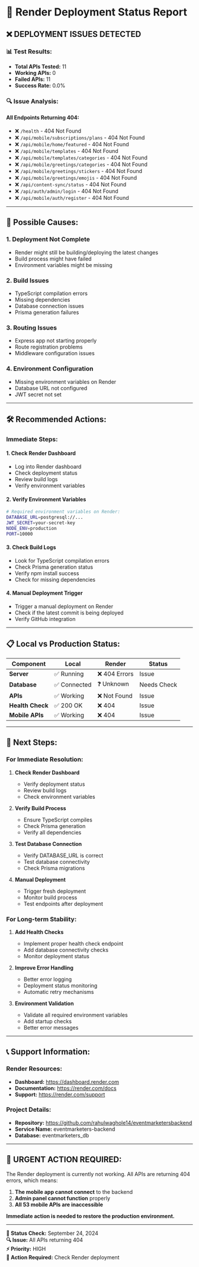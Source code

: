 # 🚨 Render Deployment Status Report

## ❌ **DEPLOYMENT ISSUES DETECTED**

### 📊 **Test Results:**
- **Total APIs Tested:** 11
- **Working APIs:** 0
- **Failed APIs:** 11
- **Success Rate:** 0.0%

### 🔍 **Issue Analysis:**

#### **All Endpoints Returning 404:**
- ❌ `/health` - 404 Not Found
- ❌ `/api/mobile/subscriptions/plans` - 404 Not Found
- ❌ `/api/mobile/home/featured` - 404 Not Found
- ❌ `/api/mobile/templates` - 404 Not Found
- ❌ `/api/mobile/templates/categories` - 404 Not Found
- ❌ `/api/mobile/greetings/categories` - 404 Not Found
- ❌ `/api/mobile/greetings/stickers` - 404 Not Found
- ❌ `/api/mobile/greetings/emojis` - 404 Not Found
- ❌ `/api/content-sync/status` - 404 Not Found
- ❌ `/api/auth/admin/login` - 404 Not Found
- ❌ `/api/mobile/auth/register` - 404 Not Found

---

## 🔧 **Possible Causes:**

### **1. Deployment Not Complete**
- Render might still be building/deploying the latest changes
- Build process might have failed
- Environment variables might be missing

### **2. Build Issues**
- TypeScript compilation errors
- Missing dependencies
- Database connection issues
- Prisma generation failures

### **3. Routing Issues**
- Express app not starting properly
- Route registration problems
- Middleware configuration issues

### **4. Environment Configuration**
- Missing environment variables on Render
- Database URL not configured
- JWT secret not set

---

## 🛠️ **Recommended Actions:**

### **Immediate Steps:**

#### **1. Check Render Dashboard**
- Log into Render dashboard
- Check deployment status
- Review build logs
- Verify environment variables

#### **2. Verify Environment Variables**
```bash
# Required environment variables on Render:
DATABASE_URL=postgresql://...
JWT_SECRET=your-secret-key
NODE_ENV=production
PORT=10000
```

#### **3. Check Build Logs**
- Look for TypeScript compilation errors
- Check Prisma generation status
- Verify npm install success
- Check for missing dependencies

#### **4. Manual Deployment Trigger**
- Trigger a manual deployment on Render
- Check if the latest commit is being deployed
- Verify GitHub integration

---

## 📋 **Local vs Production Status:**

| Component | Local | Render | Status |
|-----------|-------|--------|--------|
| **Server** | ✅ Running | ❌ 404 Errors | Issue |
| **Database** | ✅ Connected | ❓ Unknown | Needs Check |
| **APIs** | ✅ Working | ❌ Not Found | Issue |
| **Health Check** | ✅ 200 OK | ❌ 404 | Issue |
| **Mobile APIs** | ✅ Working | ❌ 404 | Issue |

---

## 🎯 **Next Steps:**

### **For Immediate Resolution:**

1. **Check Render Dashboard**
   - Verify deployment status
   - Review build logs
   - Check environment variables

2. **Verify Build Process**
   - Ensure TypeScript compiles
   - Check Prisma generation
   - Verify all dependencies

3. **Test Database Connection**
   - Verify DATABASE_URL is correct
   - Test database connectivity
   - Check Prisma migrations

4. **Manual Deployment**
   - Trigger fresh deployment
   - Monitor build process
   - Test endpoints after deployment

### **For Long-term Stability:**

1. **Add Health Checks**
   - Implement proper health check endpoint
   - Add database connectivity checks
   - Monitor deployment status

2. **Improve Error Handling**
   - Better error logging
   - Deployment status monitoring
   - Automatic retry mechanisms

3. **Environment Validation**
   - Validate all required environment variables
   - Add startup checks
   - Better error messages

---

## 📞 **Support Information:**

### **Render Resources:**
- **Dashboard:** https://dashboard.render.com
- **Documentation:** https://render.com/docs
- **Support:** https://render.com/support

### **Project Details:**
- **Repository:** https://github.com/rahulwaghole14/eventmarketersbackend
- **Service Name:** eventmarketers-backend
- **Database:** eventmarketers_db

---

## 🚨 **URGENT ACTION REQUIRED:**

The Render deployment is currently not working. All APIs are returning 404 errors, which means:

1. **The mobile app cannot connect** to the backend
2. **Admin panel cannot function** properly
3. **All 53 mobile APIs are inaccessible**

**Immediate action is needed to restore the production environment.**

---

**📅 Status Check:** September 24, 2024  
**🔍 Issue:** All APIs returning 404  
**⚡ Priority:** HIGH  
**👥 Action Required:** Check Render deployment
